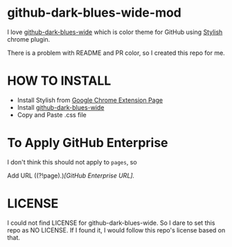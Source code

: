 # github-dark-blues-wide-mod

I love [github-dark-blues-wide](https://userstyles.org/styles/120866/github-dark-blues-wide) which is color theme for GitHub using [Stylish](https://userstyles.org/) chrome plugin.

There is a problem with README and PR color, so I created this repo for me.

# HOW TO INSTALL

* Install Stylish from [Google Chrome Extension Page](https://chrome.google.com/webstore/detail/stylish/fjnbnpbmkenffdnngjfgmeleoegfcffe)
* Install [github-dark-blues-wide](https://userstyles.org/styles/120866/github-dark-blues-wide)
* Copy and Paste .css file

# To Apply GitHub Enterprise

I don't think this should not apply to `pages`, so

Add URL
((?!page).)*[GitHub Enterprise URL].*

# LICENSE

I could not find LICENSE for github-dark-blues-wide. So I dare to set this repo as NO LICENSE. If I found it, I would follow this repo's license based on that.

